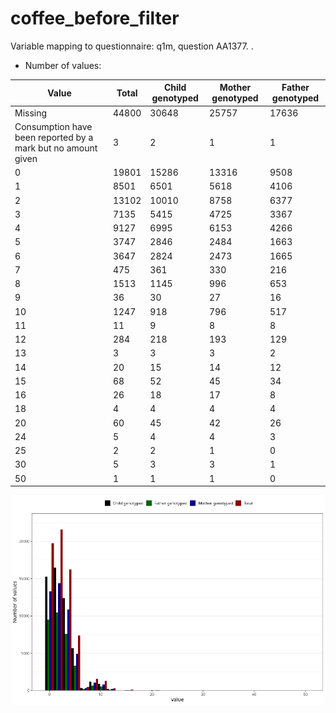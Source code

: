 # coffee_before_filter
Variable mapping to questionnaire: q1m, question AA1377.
.
- Number of values:

| Value | Total | Child genotyped | Mother genotyped | Father genotyped |
| ----- | ----- | --------------- | ---------------- | ---------------- |
| Missing | 44800 | 30648 | 25757 | 17636 |
| Consumption have been reported by a mark but no amount given | 3 | 2 | 1 |1 |
| 0 | 19801 | 15286 | 13316 |9508 |
| 1 | 8501 | 6501 | 5618 |4106 |
| 2 | 13102 | 10010 | 8758 |6377 |
| 3 | 7135 | 5415 | 4725 |3367 |
| 4 | 9127 | 6995 | 6153 |4266 |
| 5 | 3747 | 2846 | 2484 |1663 |
| 6 | 3647 | 2824 | 2473 |1665 |
| 7 | 475 | 361 | 330 |216 |
| 8 | 1513 | 1145 | 996 |653 |
| 9 | 36 | 30 | 27 |16 |
| 10 | 1247 | 918 | 796 |517 |
| 11 | 11 | 9 | 8 |8 |
| 12 | 284 | 218 | 193 |129 |
| 13 | 3 | 3 | 3 |2 |
| 14 | 20 | 15 | 14 |12 |
| 15 | 68 | 52 | 45 |34 |
| 16 | 26 | 18 | 17 |8 |
| 18 | 4 | 4 | 4 |4 |
| 20 | 60 | 45 | 42 |26 |
| 24 | 5 | 4 | 4 |3 |
| 25 | 2 | 2 | 1 |0 |
| 30 | 5 | 3 | 3 |1 |
| 50 | 1 | 1 | 1 |0 |



![](coffee_before_filter_n.png)



